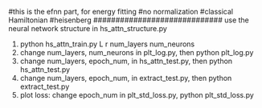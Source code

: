 #this is the efnn part, for energy fitting
#no normalization
#classical Hamiltonian
#heisenberg
#############################
use the neural network structure in hs_attn_structure.py
1. python hs_attn_train.py L r  num_layers num_neurons
2. change num_layers, num_neurons in plt_log.py, then
    python plt_log.py
3. change num_layers, epoch_num, in hs_attn_test.py, then
    python hs_attn_test.py
4. change num_layers, epoch_num,  in extract_test.py, then
   python extract_test.py
5. plot loss: change epoch_num in plt_std_loss.py, 
    python plt_std_loss.py